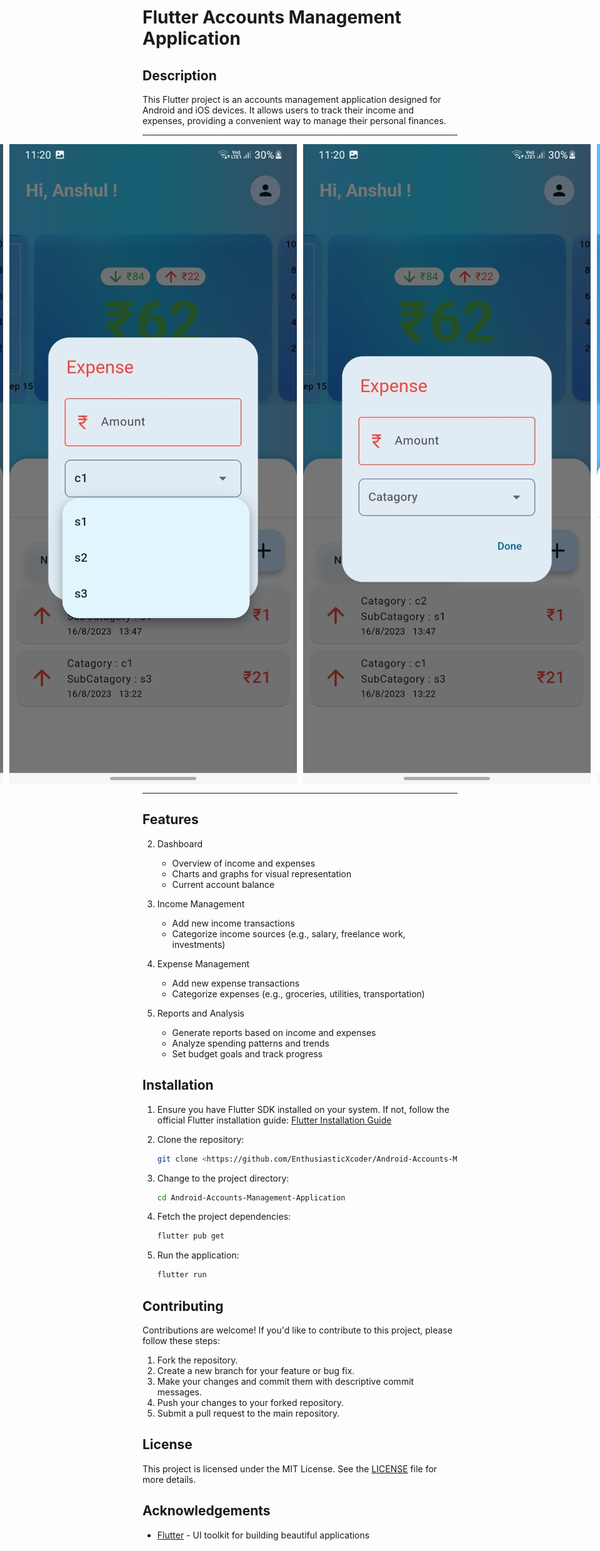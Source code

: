 # Flutter Accounts Management Application

## Description
This Flutter project is an accounts management application designed for Android and iOS devices. It allows users to track their income and expenses, providing a convenient way to manage their personal finances.

---
<div style="display: flex; justify-content: center;">
    <img src="example_images/Example_1.jpg" alt="Image 1" style="margin-right: 10px;">
    <img src="example_images/Example_2.jpg" alt="Image 2" style="margin-right: 10px;">
    <img src="example_images/Example_3.jpg" alt="Image3" style="margin-right: 10px;">
    <img src="example_images/Example_4.jpg" alt="Image 3" style="margin-right: 10px;">
    <img src="example_images/Example_5.jpg" alt="Image 3" style="margin-right: 10px;">
    <img src="example_images/Example_6.jpg" alt="Image 3">
</div>

---

## Features
2. Dashboard
   - Overview of income and expenses
   - Charts and graphs for visual representation
   - Current account balance

3. Income Management
   - Add new income transactions
   - Categorize income sources (e.g., salary, freelance work, investments)

4. Expense Management
   - Add new expense transactions
   - Categorize expenses (e.g., groceries, utilities, transportation)

5. Reports and Analysis
   - Generate reports based on income and expenses
   - Analyze spending patterns and trends
   - Set budget goals and track progress

## Installation
1. Ensure you have Flutter SDK installed on your system. If not, follow the official Flutter installation guide: [Flutter Installation Guide](https://flutter.dev/docs/get-started/install)

2. Clone the repository:
   ```bash
   git clone <https://github.com/EnthusiasticXcoder/Android-Accounts-Management-Application>
   ```

3. Change to the project directory:
   ```bash
   cd Android-Accounts-Management-Application
   ```

4. Fetch the project dependencies:
   ```bash
   flutter pub get
   ```

5. Run the application:
   ```bash
   flutter run
   ```

## Contributing
Contributions are welcome! If you'd like to contribute to this project, please follow these steps:

1. Fork the repository.
2. Create a new branch for your feature or bug fix.
3. Make your changes and commit them with descriptive commit messages.
4. Push your changes to your forked repository.
5. Submit a pull request to the main repository.

## License
This project is licensed under the MIT License. See the [LICENSE](LICENSE) file for more details.

## Acknowledgements
- [Flutter](https://flutter.dev/) - UI toolkit for building beautiful applications